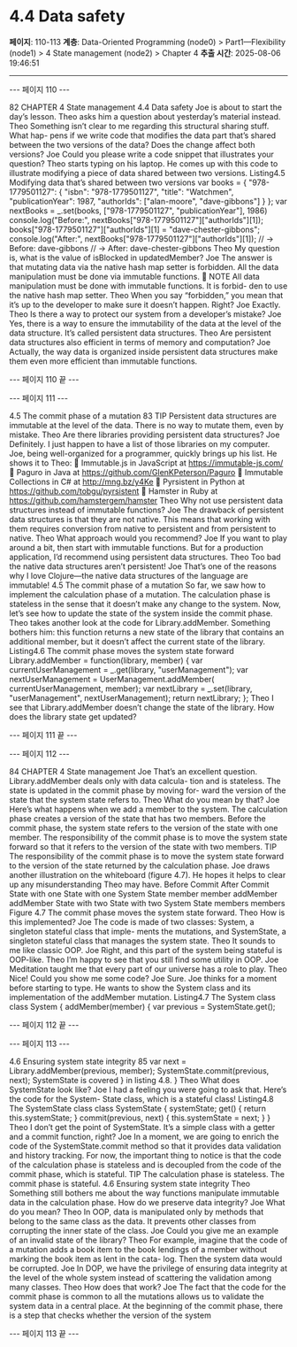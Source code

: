 # 4.4 Data safety

**페이지**: 110-113
**계층**: Data-Oriented Programming (node0) > Part1—Flexibility (node1) > 4 State management (node2) > Chapter 4
**추출 시간**: 2025-08-06 19:46:51

---


--- 페이지 110 ---

82 CHAPTER 4 State management
4.4 Data safety
Joe is about to start the day’s lesson. Theo asks him a question about yesterday’s material
instead.
Theo Something isn’t clear to me regarding this structural sharing stuff. What hap-
pens if we write code that modifies the data part that’s shared between the two
versions of the data? Does the change affect both versions?
Joe Could you please write a code snippet that illustrates your question?
Theo starts typing on his laptop. He comes up with this code to illustrate modifying a piece
of data shared between two versions.
Listing4.5 Modifying data that’s shared between two versions
var books = {
"978-1779501127": {
"isbn": "978-1779501127",
"title": "Watchmen",
"publicationYear": 1987,
"authorIds": ["alan-moore",
"dave-gibbons"]
}
};
var nextBooks = _.set(books, ["978-1779501127", "publicationYear"], 1986)
console.log("Before:", nextBooks["978-1779501127"]["authorIds"][1]);
books["978-1779501127"]["authorIds"][1] = "dave-chester-gibbons";
console.log("After:", nextBooks["978-1779501127"]["authorIds"][1]);
// → Before: dave-gibbons
// → After: dave-chester-gibbons
Theo My question is, what is the value of isBlocked in updatedMember?
Joe The answer is that mutating data via the native hash map setter is forbidden.
All the data manipulation must be done via immutable functions.
 NOTE All data manipulation must be done with immutable functions. It is forbid-
den to use the native hash map setter.
Theo When you say “forbidden,” you mean that it’s up to the developer to make sure
it doesn’t happen. Right?
Joe Exactly.
Theo Is there a way to protect our system from a developer’s mistake?
Joe Yes, there is a way to ensure the immutability of the data at the level of the data
structure. It’s called persistent data structures.
Theo Are persistent data structures also efficient in terms of memory and computation?
Joe Actually, the way data is organized inside persistent data structures make them
even more efficient than immutable functions.

--- 페이지 110 끝 ---


--- 페이지 111 ---

4.5 The commit phase of a mutation 83
TIP Persistent data structures are immutable at the level of the data. There is no way
to mutate them, even by mistake.
Theo Are there libraries providing persistent data structures?
Joe Definitely. I just happen to have a list of those libraries on my computer.
Joe, being well-organized for a programmer, quickly brings up his list. He shows it to Theo:
 Immutable.js in JavaScript at https://immutable-js.com/
 Paguro in Java at https://github.com/GlenKPeterson/Paguro
 Immutable Collections in C# at http://mng.bz/y4Ke
 Pyrsistent in Python at https://github.com/tobgu/pyrsistent
 Hamster in Ruby at https://github.com/hamstergem/hamster
Theo Why not use persistent data structures instead of immutable functions?
Joe The drawback of persistent data structures is that they are not native. This
means that working with them requires conversion from native to persistent
and from persistent to native.
Theo What approach would you recommend?
Joe If you want to play around a bit, then start with immutable functions. But for a
production application, I’d recommend using persistent data structures.
Theo Too bad the native data structures aren’t persistent!
Joe That’s one of the reasons why I love Clojure—the native data structures of the
language are immutable!
4.5 The commit phase of a mutation
So far, we saw how to implement the calculation phase of a mutation. The calculation
phase is stateless in the sense that it doesn’t make any change to the system. Now, let’s
see how to update the state of the system inside the commit phase.
Theo takes another look at the code for Library.addMember. Something bothers him:
this function returns a new state of the library that contains an additional member, but it
doesn’t affect the current state of the library.
Listing4.6 The commit phase moves the system state forward
Library.addMember = function(library, member) {
var currentUserManagement = _.get(library, "userManagement");
var nextUserManagement = UserManagement.addMember(
currentUserManagement,
member);
var nextLibrary = _.set(library, "userManagement", nextUserManagement);
return nextLibrary;
};
Theo I see that Library.addMember doesn’t change the state of the library. How
does the library state get updated?

--- 페이지 111 끝 ---


--- 페이지 112 ---

84 CHAPTER 4 State management
Joe That’s an excellent question. Library.addMember deals only with data calcula-
tion and is stateless. The state is updated in the commit phase by moving for-
ward the version of the state that the system state refers to.
Theo What do you mean by that?
Joe Here’s what happens when we add a member to the system. The calculation
phase creates a version of the state that has two members. Before the commit
phase, the system state refers to the version of the state with one member. The
responsibility of the commit phase is to move the system state forward so that it
refers to the version of the state with two members.
TIP The responsibility of the commit phase is to move the system state forward to the
version of the state returned by the calculation phase.
Joe draws another illustration on the whiteboard (figure 4.7). He hopes it helps to clear up
any misunderstanding Theo may have.
Before Commit After Commit
State with one State with one
System State
member member
addMember addMember
State with two State with two
System State
members members
Figure 4.7 The commit phase moves the system state forward.
Theo How is this implemented?
Joe The code is made of two classes: System, a singleton stateful class that imple-
ments the mutations, and SystemState, a singleton stateful class that manages
the system state.
Theo It sounds to me like classic OOP.
Joe Right, and this part of the system being stateful is OOP-like.
Theo I’m happy to see that you still find some utility in OOP.
Joe Meditation taught me that every part of our universe has a role to play.
Theo Nice! Could you show me some code?
Joe Sure.
Joe thinks for a moment before starting to type. He wants to show the System class and its
implementation of the addMember mutation.
Listing4.7 The System class
class System {
addMember(member) {
var previous = SystemState.get();

--- 페이지 112 끝 ---


--- 페이지 113 ---

4.6 Ensuring system state integrity 85
var next = Library.addMember(previous, member);
SystemState.commit(previous, next);
SystemState is covered
}
in listing 4.8.
}
Theo What does SystemState look like?
Joe I had a feeling you were going to ask that. Here’s the code for the System-
State class, which is a stateful class!
Listing4.8 The SystemState class
class SystemState {
systemState;
get() {
return this.systemState;
}
commit(previous, next) {
this.systemState = next;
}
}
Theo I don’t get the point of SystemState. It’s a simple class with a getter and a
commit function, right?
Joe In a moment, we are going to enrich the code of the SystemState.commit
method so that it provides data validation and history tracking. For now, the
important thing to notice is that the code of the calculation phase is stateless
and is decoupled from the code of the commit phase, which is stateful.
TIP The calculation phase is stateless. The commit phase is stateful.
4.6 Ensuring system state integrity
Theo Something still bothers me about the way functions manipulate immutable
data in the calculation phase. How do we preserve data integrity?
Joe What do you mean?
Theo In OOP, data is manipulated only by methods that belong to the same class as
the data. It prevents other classes from corrupting the inner state of the class.
Joe Could you give me an example of an invalid state of the library?
Theo For example, imagine that the code of a mutation adds a book item to the
book lendings of a member without marking the book item as lent in the cata-
log. Then the system data would be corrupted.
Joe In DOP, we have the privilege of ensuring data integrity at the level of the
whole system instead of scattering the validation among many classes.
Theo How does that work?
Joe The fact that the code for the commit phase is common to all the mutations
allows us to validate the system data in a central place. At the beginning of the
commit phase, there is a step that checks whether the version of the system

--- 페이지 113 끝 ---
